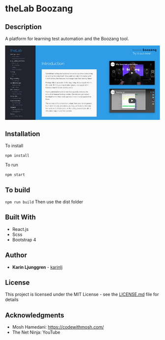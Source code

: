 # theLab Boozang

## Description
A platform for learning  test automation and the Boozang tool. 

![Screenshot](/src/img/screenshot.jpg?raw=true "Screenshot")

## Installation
To install

```npm install```

To run

```npm start```

## To build
```npm run build``` 
Then use the dist folder

## Built With
* React.js
* Scss
* Bootstrap 4

## Author
* **Karin Ljunggren** - [karinlj](https://github.com/karinlj)

## License
This project is licensed under the MIT License - see the [LICENSE.md](LICENSE.md) file for details

## Acknowledgments  
* Mosh Hamedani:  https://codewithmosh.com/
* The Net Ninja:  YouTube


